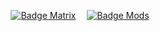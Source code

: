 
<div align = center>

[![Badge Matrix]][Matrix]   
[![Badge Mods]][Mods]

</div>


<!----------------------------------------------------------------------------->

[Matrix]: https://matrix.to/#/#OpenModding:matrix.org
[Mods]: https://github.com/OpenModding/Mods


<!----------------------------------[ Badges ]--------------------------------->

[Badge Matrix]: https://img.shields.io/badge/Matrix-0dbd8b?style=for-the-badge&logoColor=white&logo=Matrix
[Badge Mods]: https://img.shields.io/badge/Mods-419dff?style=for-the-badge&logoColor=white&logo=AzureArtifacts
